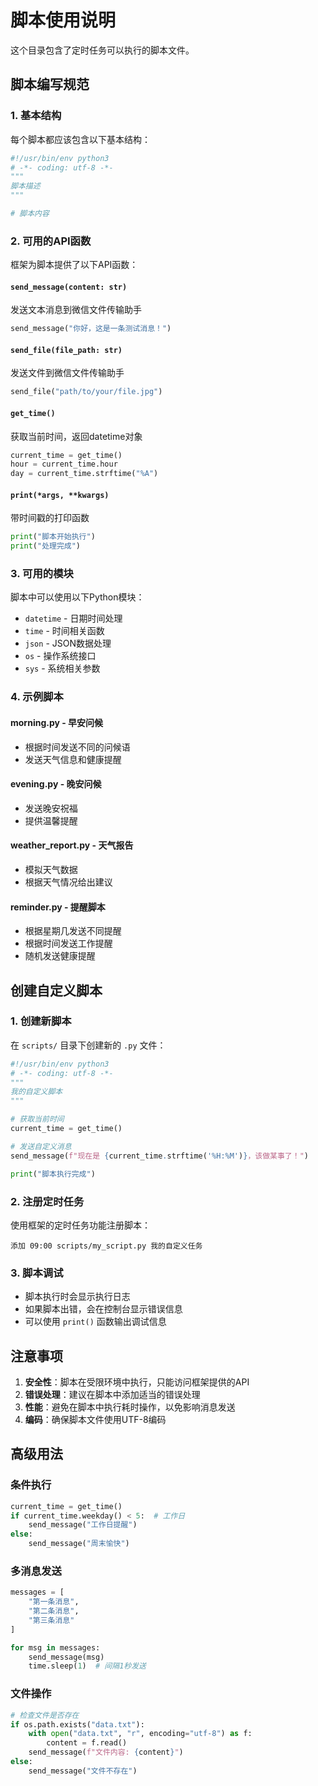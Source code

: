 # 脚本使用说明

这个目录包含了定时任务可以执行的脚本文件。

## 脚本编写规范

### 1. 基本结构
每个脚本都应该包含以下基本结构：
```python
#!/usr/bin/env python3
# -*- coding: utf-8 -*-
"""
脚本描述
"""

# 脚本内容
```

### 2. 可用的API函数

框架为脚本提供了以下API函数：

#### `send_message(content: str)`
发送文本消息到微信文件传输助手
```python
send_message("你好，这是一条测试消息！")
```

#### `send_file(file_path: str)`
发送文件到微信文件传输助手
```python
send_file("path/to/your/file.jpg")
```

#### `get_time()`
获取当前时间，返回datetime对象
```python
current_time = get_time()
hour = current_time.hour
day = current_time.strftime("%A")
```

#### `print(*args, **kwargs)`
带时间戳的打印函数
```python
print("脚本开始执行")
print("处理完成")
```

### 3. 可用的模块

脚本中可以使用以下Python模块：
- `datetime` - 日期时间处理
- `time` - 时间相关函数
- `json` - JSON数据处理
- `os` - 操作系统接口
- `sys` - 系统相关参数

### 4. 示例脚本

#### morning.py - 早安问候
- 根据时间发送不同的问候语
- 发送天气信息和健康提醒

#### evening.py - 晚安问候
- 发送晚安祝福
- 提供温馨提醒

#### weather_report.py - 天气报告
- 模拟天气数据
- 根据天气情况给出建议

#### reminder.py - 提醒脚本
- 根据星期几发送不同提醒
- 根据时间发送工作提醒
- 随机发送健康提醒

## 创建自定义脚本

### 1. 创建新脚本
在 `scripts/` 目录下创建新的 `.py` 文件：
```python
#!/usr/bin/env python3
# -*- coding: utf-8 -*-
"""
我的自定义脚本
"""

# 获取当前时间
current_time = get_time()

# 发送自定义消息
send_message(f"现在是 {current_time.strftime('%H:%M')}，该做某事了！")

print("脚本执行完成")
```

### 2. 注册定时任务
使用框架的定时任务功能注册脚本：
```
添加 09:00 scripts/my_script.py 我的自定义任务
```

### 3. 脚本调试
- 脚本执行时会显示执行日志
- 如果脚本出错，会在控制台显示错误信息
- 可以使用 `print()` 函数输出调试信息

## 注意事项

1. **安全性**：脚本在受限环境中执行，只能访问框架提供的API
2. **错误处理**：建议在脚本中添加适当的错误处理
3. **性能**：避免在脚本中执行耗时操作，以免影响消息发送
4. **编码**：确保脚本文件使用UTF-8编码

## 高级用法

### 条件执行
```python
current_time = get_time()
if current_time.weekday() < 5:  # 工作日
    send_message("工作日提醒")
else:
    send_message("周末愉快")
```

### 多消息发送
```python
messages = [
    "第一条消息",
    "第二条消息", 
    "第三条消息"
]

for msg in messages:
    send_message(msg)
    time.sleep(1)  # 间隔1秒发送
```

### 文件操作
```python
# 检查文件是否存在
if os.path.exists("data.txt"):
    with open("data.txt", "r", encoding="utf-8") as f:
        content = f.read()
    send_message(f"文件内容: {content}")
else:
    send_message("文件不存在")
``` 